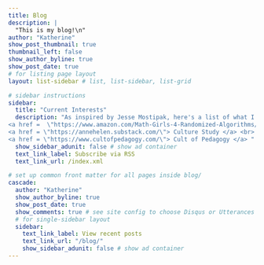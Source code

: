 ```yaml
---
title: Blog
description: |
  "This is my blog!\n"
author: "Katherine"
show_post_thumbnail: true
thumbnail_left: false
show_author_byline: true
show_post_date: true
# for listing page layout
layout: list-sidebar # list, list-sidebar, list-grid

# sidebar instructions
sidebar:
  title: "Current Interests"
  description: "As inspired by Jesse Mostipak, here's a list of what I'm reading, listening       and watching lately. Emphasis on reading lately. <br>
<a href =  \"https://www.amazon.com/Math-Girls-4-Randomized-Algorithms/dp/1939326435\"> Math Girls 4: Randomized Algorithms </a> <br>
<a href = \"https://annehelen.substack.com/\"> Culture Study </a> <br>
<a href = \"https://www.cultofpedagogy.com/\"> Cult of Pedagogy </a> "
  show_sidebar_adunit: false # show ad container
  text_link_label: Subscribe via RSS
  text_link_url: /index.xml

# set up common front matter for all pages inside blog/
cascade:
  author: "Katherine"
  show_author_byline: true
  show_post_date: true
  show_comments: true # see site config to choose Disqus or Utterances
  # for single-sidebar layout
  sidebar:
    text_link_label: View recent posts
    text_link_url: "/blog/"
    show_sidebar_adunit: false # show ad container
---
```


